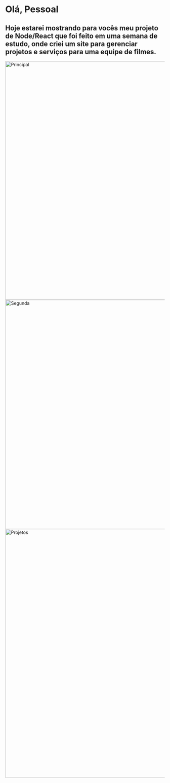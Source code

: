 <h1>Olá, Pessoal</h1>
<h2>Hoje estarei mostrando para vocês meu projeto de Node/React que foi feito em uma semana de estudo, onde criei um site para gerenciar projetos e serviços para uma equipe de filmes.</h2>

<img width="754" alt="Principal" src="https://github.com/Dionizioo/Projeto-Final-React/assets/88460475/66103a64-5dab-462b-af3a-7ffada079f6f">
<img width="724" alt="Segunda" src="https://github.com/Dionizioo/Projeto-Final-React/assets/88460475/7116c469-94a6-448c-b2be-7c9de328d5fe">
<img width="786" alt="Projetos" src="https://github.com/Dionizioo/Projeto-Final-React/assets/88460475/71a8fc60-9a3b-4b29-9ab5-1dcbc00df70d">
